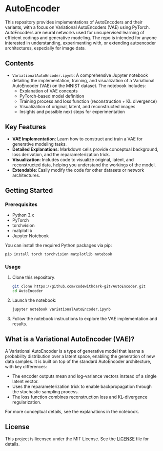 # AutoEncoder

This repository provides implementations of AutoEncoders and their variants, with a focus on Variational AutoEncoders (VAE) using PyTorch. AutoEncoders are neural networks used for unsupervised learning of efficient codings and generative modeling. The repo is intended for anyone interested in understanding, experimenting with, or extending autoencoder architectures, especially for image data.

## Contents

- `VariationalAutoEncoder.ipynb`: A comprehensive Jupyter notebook detailing the implementation, training, and visualization of a Variational AutoEncoder (VAE) on the MNIST dataset. The notebook includes:
  - Explanation of VAE concepts
  - PyTorch-based model definition
  - Training process and loss function (reconstruction + KL divergence)
  - Visualization of original, latent, and reconstructed images
  - Insights and possible next steps for experimentation

## Key Features

- **VAE Implementation**: Learn how to construct and train a VAE for generative modeling tasks.
- **Detailed Explanations**: Markdown cells provide conceptual background, loss derivation, and the reparameterization trick.
- **Visualization**: Includes code to visualize original, latent, and reconstructed data, helping you understand the workings of the model.
- **Extendable**: Easily modify the code for other datasets or network architectures.

## Getting Started

### Prerequisites

- Python 3.x
- PyTorch
- torchvision
- matplotlib
- Jupyter Notebook

You can install the required Python packages via pip:

```bash
pip install torch torchvision matplotlib notebook
```

### Usage

1. Clone this repository:
   ```bash
   git clone https://github.com/codewithdark-git/AutoEncoder.git
   cd AutoEncoder
   ```

2. Launch the notebook:
   ```bash
   jupyter notebook VariationalAutoEncoder.ipynb
   ```

3. Follow the notebook instructions to explore the VAE implementation and results.

## What is a Variational AutoEncoder (VAE)?

A Variational AutoEncoder is a type of generative model that learns a probability distribution over a latent space, enabling the generation of new data samples. It is built on top of the standard AutoEncoder architecture, with key differences:
- The encoder outputs mean and log-variance vectors instead of a single latent vector.
- Uses the reparameterization trick to enable backpropagation through the stochastic sampling process.
- The loss function combines reconstruction loss and KL-divergence regularization.

For more conceptual details, see the explanations in the notebook.

## License

This project is licensed under the MIT License. See the [LICENSE](LICENSE) file for details.

